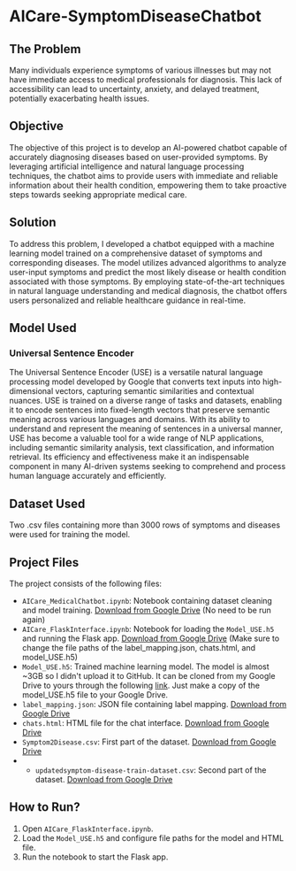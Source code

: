 # AICare-SymptomDiseaseChatbot

## The Problem

Many individuals experience symptoms of various illnesses but may not have immediate access to medical professionals for diagnosis. This lack of accessibility can lead to uncertainty, anxiety, and delayed treatment, potentially exacerbating health issues.

## Objective

The objective of this project is to develop an AI-powered chatbot capable of accurately diagnosing diseases based on user-provided symptoms. By leveraging artificial intelligence and natural language processing techniques, the chatbot aims to provide users with immediate and reliable information about their health condition, empowering them to take proactive steps towards seeking appropriate medical care.

## Solution

To address this problem, I developed a chatbot equipped with a machine learning model trained on a comprehensive dataset of symptoms and corresponding diseases. The model utilizes advanced algorithms to analyze user-input symptoms and predict the most likely disease or health condition associated with those symptoms. By employing state-of-the-art techniques in natural language understanding and medical diagnosis, the chatbot offers users personalized and reliable healthcare guidance in real-time.

## Model Used

### Universal Sentence Encoder

The Universal Sentence Encoder (USE) is a versatile natural language processing model developed by Google that converts text inputs into high-dimensional vectors, capturing semantic similarities and contextual nuances. USE is trained on a diverse range of tasks and datasets, enabling it to encode sentences into fixed-length vectors that preserve semantic meaning across various languages and domains. With its ability to understand and represent the meaning of sentences in a universal manner, USE has become a valuable tool for a wide range of NLP applications, including semantic similarity analysis, text classification, and information retrieval. Its efficiency and effectiveness make it an indispensable component in many AI-driven systems seeking to comprehend and process human language accurately and efficiently.

## Dataset Used

Two .csv files containing more than 3000 rows of symptoms and diseases were used for training the model.

## Project Files

The project consists of the following files:

- `AICare_MedicalChatbot.ipynb`: Notebook containing dataset cleaning and model training. [Download from Google Drive](https://drive.google.com/file/d/1Y4Ki3tZjckF7MBO8qWoYQWiwzhrkM8ld/view?usp=sharing) (No need to be run again)
- `AICare_FlaskInterface.ipynb`: Notebook for loading the `Model_USE.h5` and running the Flask app. [Download from Google Drive](https://drive.google.com/file/d/1DbryDoV-AP4d0gv42_mZ03FsnzhcFRCs/view?usp=sharing) (Make sure to change the file paths of the label_mapping.json, chats.html, and model_USE.h5)
- `Model_USE.h5`: Trained machine learning model. The model is almost ~3GB so I didn't upload it to GitHub. It can be cloned from my Google Drive to yours through the following [link](https://drive.google.com/file/d/1Xc8BsonxcuR1l1001XFJTOFo-v42wQP3/view?usp=drive_link). Just make a copy of the model_USE.h5 file to your Google Drive.
- `label_mapping.json`: JSON file containing label mapping. [Download from Google Drive](https://drive.google.com/file/d/1C3u1qMGdJQwckcZTwCRO3rQXnfz-DoqV/view?usp=sharing)
- `chats.html`: HTML file for the chat interface. [Download from Google Drive](https://drive.google.com/file/d/1eqTItxy-WGx-GjO5NN-RUQUnQmQnU6Af/view?usp=sharing)
- `Symptom2Disease.csv`: First part of the dataset. [Download from Google Drive](https://drive.google.com/file/d/1-7Nrpceeiz-AS3rU3HGruXCen6QBlqOf/view?usp=drive_link)
- - `updatedsymptom-disease-train-dataset.csv`: Second part of the dataset. [Download from Google Drive](https://drive.google.com/file/d/13X4K84nBCzyYA47U4PEAWtYXueoXThzS/view?usp=drive_link)
## How to Run?

1. Open `AICare_FlaskInterface.ipynb`.
2. Load the `Model_USE.h5` and configure file paths for the model and HTML file.
3. Run the notebook to start the Flask app.
